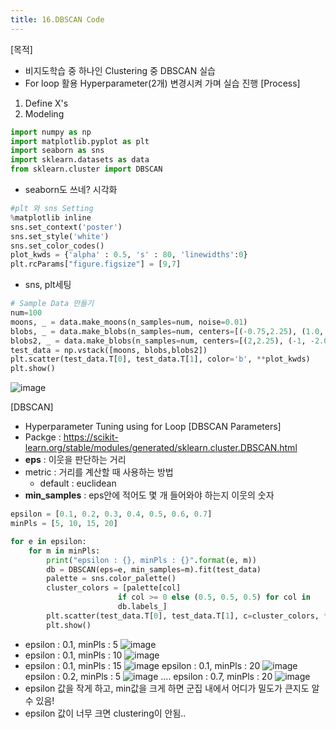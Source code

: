 ```yaml
---
title: 16.DBSCAN Code
---
```


[목적]
  - 비지도학습 중 하나인 Clustering 중 DBSCAN 실습
  - For loop 활용 Hyperparameter(2개) 변경시켜 가며 실습 진행
[Process]
  1. Define X's
  2. Modeling
  
  ```python
  import numpy as np
import matplotlib.pyplot as plt
import seaborn as sns
import sklearn.datasets as data
from sklearn.cluster import DBSCAN
```
- seaborn도 쓰네? 시각화

```python
#plt 와 sns Setting
%matplotlib inline
sns.set_context('poster')
sns.set_style('white')
sns.set_color_codes()
plot_kwds = {'alpha' : 0.5, 's' : 80, 'linewidths':0}
plt.rcParams["figure.figsize"] = [9,7]
```
- sns, plt세팅

```python
# Sample Data 만들기
num=100
moons, _ = data.make_moons(n_samples=num, noise=0.01)
blobs, _ = data.make_blobs(n_samples=num, centers=[(-0.75,2.25), (1.0, -2.0)], cluster_std=0.25)
blobs2, _ = data.make_blobs(n_samples=num, centers=[(2,2.25), (-1, -2.0)], cluster_std=0.4)
test_data = np.vstack([moons, blobs,blobs2])
plt.scatter(test_data.T[0], test_data.T[1], color='b', **plot_kwds)
plt.show()
```
![image](https://github.com/code7ssage/code7ssage.github.io/blob/master/assets/attached%20file/Pasted%20image%2020240110172006.png?raw=true)

[DBSCAN]
  - Hyperparameter Tuning using for Loop
[DBSCAN Parameters]
  - Packge : https://scikit-learn.org/stable/modules/generated/sklearn.cluster.DBSCAN.html
  - **eps** : 이웃을 판단하는 거리
  - metric : 거리를 계산할 때 사용하는 방법
    - default : euclidean
  - **min_samples** : eps안에 적어도 몇 개 들어와야 하는지 이웃의 숫자
  
```python
epsilon = [0.1, 0.2, 0.3, 0.4, 0.5, 0.6, 0.7]
minPls = [5, 10, 15, 20]

for e in epsilon:
    for m in minPls:
        print("epsilon : {}, minPls : {}".format(e, m))
        db = DBSCAN(eps=e, min_samples=m).fit(test_data)
        palette = sns.color_palette()
        cluster_colors = [palette[col]
                        if col >= 0 else (0.5, 0.5, 0.5) for col in
                        db.labels_]
        plt.scatter(test_data.T[0], test_data.T[1], c=cluster_colors, **plot_kwds)
        plt.show()
```
- epsilon : 0.1, minPls : 5
![image](https://github.com/code7ssage/code7ssage.github.io/blob/master/assets/attached%20file/Pasted%20image%2020240110172049.png?raw=true)
- epsilon : 0.1, minPls : 10
![image](https://github.com/code7ssage/code7ssage.github.io/blob/master/assets/attached%20file/Pasted%20image%2020240110172131.png?raw=true)
- epsilon : 0.1, minPls : 15
![image](https://github.com/code7ssage/code7ssage.github.io/blob/master/assets/attached%20file/Pasted%20image%2020240110172157.png?raw=true)
epsilon : 0.1, minPls : 20
![image](https://github.com/code7ssage/code7ssage.github.io/blob/master/assets/attached%20file/Pasted%20image%2020240110172214.png?raw=true)
epsilon : 0.2, minPls : 5
![image](https://github.com/code7ssage/code7ssage.github.io/blob/master/assets/attached%20file/Pasted%20image%2020240110172255.png?raw=true)
....
epsilon : 0.7, minPls : 20
![image](https://github.com/code7ssage/code7ssage.github.io/blob/master/assets/attached%20file/Pasted%20image%2020240110172358.png?raw=true)
- epsilon 값을 작게 하고, min값을 크게 하면 군집 내에서 어디가 밀도가 큰지도 알 수 있음!
- epsilon 값이 너무 크면 clustering이 안됨..

